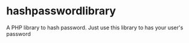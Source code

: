 # hashpasswordlibrary
A PHP library to hash password. Just use this library to has your user's password
